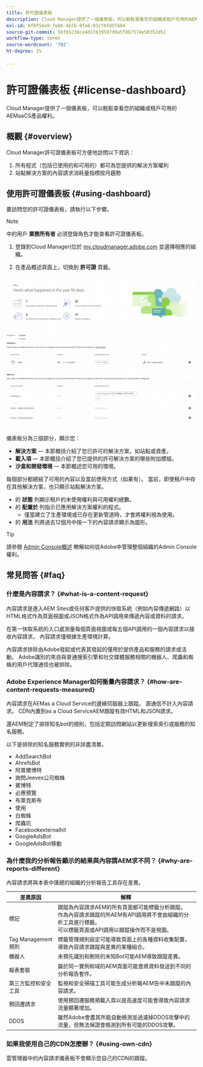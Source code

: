 ```yaml
---
title: 許可證儀表板
description: Cloud Manager提供了一個儀表板，可以輕鬆查看您的組織或租戶可用的AEMaaCS產品權利。
exl-id: bf0f54a9-fe86-4bfb-9fa6-03cf0fd5f404
source-git-commit: 5bf65238ce4d1f619507d9a5f8b7574e58352d51
workflow-type: tm+mt
source-wordcount: '782'
ht-degree: 1%

---
```


# 許可證儀表板 {#license-dashboard}

Cloud Manager提供了一個儀表板，可以輕鬆查看您的組織或租戶可用的AEMaaCS產品權利。

## 概觀 {#overview}

Cloud Manager許可證儀表板可方便地訪問以下資訊：

1. 所有程式（包括已使用的和可用的）都可為您提供的解決方案權利
1. 站點解決方案的內容請求消耗量指標按月趨勢

## 使用許可證儀表板 {#using-dashboard}

要訪問您的許可證儀表板，請執行以下步驟。

>[!NOTE]
>
>中的用戶 **業務所有者** 必須登錄角色才能查看許可證儀表板。

1. 登錄到Cloud Manager(位於 [my.cloudmanager.adobe.com](https://my.cloudmanager.adobe.com/) 並選擇相應的組織。

1. 在產品概述頁面上，切換到 **許可證** 頁籤。

![許可證儀表板](assets/license-dashboard.png)

儀表板分為三個部分，顯示您：

* **解決方案**  — 本節概括介紹了您已許可的解決方案，如站點或資產。
* **載入項**  — 本節概括介紹了您已提供的許可解決方案的哪些附加模組。
* **沙盒和開發環境**  — 本節概述您可用的環境。

每個部分都總結了可用的內容以及當前使用方式（如果有）。 當前，即使租戶中存在其他解決方案，也只顯示站點解決方案。

* 的 **狀態** 列顯示租戶的未使用權利與可用權利總數。
* 的 **配置於** 列指示已應用解決方案權利的程式。
   * 僅當建立了生產環境或已存在更新管道時，才會將權利視為使用。
* 的 **用法** 列將過去12個月中按一下的內容請求顯示為圖形。

>[!TIP]
>
>請參閱 [Admin Console概述](https://helpx.adobe.com/enterprise/using/admin-console.html) 瞭解如何從Adobe中管理整個組織的Admin Console權利。

## 常見問答 {#faq}

### 什麼是內容請求？ {#what-is-a-content-request}

內容請求是進入AEM Sites或任何客戶提供的快取系統（例如內容傳遞網路）以HTML格式作為頁面視圖或JSON格式作為API調用來傳遞內容或資料的請求。

在第一快取系統的入口處測量每個頁面視圖或每五個API調用的一個內容請求以接收內容請求。 內容請求僅根據生產環境計算。

內容請求排除由Adobe發起或代表其發起的僅用於提供產品和服務的請求或活動。 Adobe識別的來自與普通搜索引擎和社交媒體服務相關的機器人、爬蟲和蜘蛛的用戶代理通信也被排除。

### Adobe Experience Manager如何衡量內容請求？ {#how-are-content-requests-measured}

內容請求在AEMas a Cloud Service的邊緣伺服器上跟蹤。 源通信不計入內容請求。 CDN內置到as a Cloud ServiceAEM跟蹤有效HTML和JSON請求。

還AEM制定了排除知名bot的規則，包括定期訪問網站以更新搜索索引或服務的知名服務。

以下是排除的知名服務實例的非詳盡清單。

* AddSearchBot
* AhrefsBot
* 阿普爾博特
* 詢問Jeeves公司蜘蛛
* 賓博特
* 必應預覽
* 布萊克斯布
* 使用
* 白蜘蛛
* 爬蟲坑
* Facebookexternalhit
* GoogleAdsBot
* GoogleAdsBot移動

### 為什麼我的分析報告顯示的結果與內容請AEM求不同？ {#why-are-reports-different}

內容請求將與本表中匯總的組織的分析報告工具存在差異。

| 差異原因 | 解釋 |
|---|---|
| 標記 | 跟蹤為內容請求AEM的所有頁面都可能標籤分析跟蹤。<br>作為內容請求跟蹤的所AEM有API調用將不會由組織的分析工具進行標籤。<br>可以標籤頁面或API調用以跟蹤操作而不是視圖。 |
| Tag Management規則 | 標籤管理規則設定可能導致頁面上的各種資料收集配置，導致內容請求跟蹤與差異的某種組合。 |
| 機器人 | 未預先識別和刪除的未知Bot可能AEM導致跟蹤差異。 |
| 報表套裝 | 屬於同一實例和域的AEM頁面可能會將資料發送到不同的分析報告套件。 |
| 第三方監控和安全工具 | 監視和安全掃描工具可能生成分析報AEM告中未跟蹤的內容請求。 |
| 預回遷請求 | 使用預回遷服務預載入頁以提高速度可能會導致內容請求流量顯著增加。 |
| DDOS | 雖然Adobe會盡其所能自動檢測並過濾掉DDOS攻擊中的流量，但無法保證會檢測到所有可能的DDOS攻擊。 |

### 如果我使用自己的CDN怎麼辦？ {#using-own-cdn}

雲管理器中的內容請求儀表板不會顯示您自己的CDN的跟蹤。
